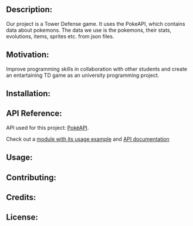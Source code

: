 ## Description:
Our project is a Tower Defense game. It uses the PokeAPI, which contains data about pokemons. The data we use is the pokemons, their stats, evolutions, items, sprites etc. from json files.

## Motivation:
Improve programming skills in collaboration with other students and create an entartaining TD game as an university programming project.

## Installation: 

## API Reference:
API used for this project: [PokéAPI](https://pokeapi.co/).

Check out a [module with its usage example](https://github.com/YuraBD/TD_game/blob/main/tests/test.py) and [API documentation](https://pokeapi.co/docs/v2)

## Usage: 

## Contributing: 

## Credits: 

## License:
